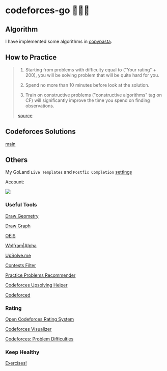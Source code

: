 # codeforces-go 💭💡🎈

## Algorithm

I have implemented some algorithms in [copypasta](./copypasta).

## How to Practice

> 1. Starting from problems with difficulty equal to ("Your rating" + 200), you will be solving problem that will be quite hard for you.
>
> 2. Spend no more than 10 minutes before look at the solution.
>
> 3. Train on constructive problems ("constructive algorithms" tag on CF) will significantly improve the time you spend on finding observations. 
>
> [source](https://codeforces.com/blog/entry/66715?#comment-507869)

## Codeforces Solutions

[main](./main)

## Others

My GoLand `Live Templates` and `Postfix Completion` [settings](./misc/my_goland_template)

Account:

[![](https://cfrating.ihcr.top/?user=synapse)](https://codeforces.com/profile/synapse)

### Useful Tools

[Draw Geometry](https://csacademy.com/app/geometry_widget/)

[Draw Graph](https://csacademy.com/app/graph_editor/)

[OEIS](https://oeis.org/)

[Wolfram|Alpha](https://www.wolframalpha.com/)

[UpSolve.me](https://upsolve.me/)

[Contests Filter](https://codeforceshelper.herokuapp.com/contests)

[Practice Problems Recommender](https://recommender.codedrills.io/)

[Codeforces Upsolving Helper](https://codeforces-upsolving-helper.herokuapp.com/)

[Codeforced](http://codeforced.github.io/handle/)

### Rating

[Open Codeforces Rating System](https://codeforces.com/blog/entry/20762)

[Codeforces Visualizer](https://cfviz.netlify.app/)

[Codeforces: Problem Difficulties](https://codeforces.com/blog/entry/62865)

### Keep Healthy

[Exercises!](https://musclewiki.org/)
